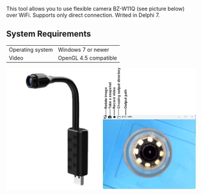 This tool allows you to use flexible camera BZ-W11Q (see picture below) over WiFi. Supports only direct connection. Writed in Delphi 7.
<h2>System Requirements</h2>
<table>
<tr><td>Operating system<td>Windows 7 or newer
<tr><td>Video<td>OpenGL 4.5 compatible</table><p>
<img src=1.png><p>
